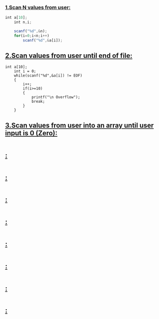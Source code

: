 ### [1.Scan N values from user: ](https://github.com/1834902551/cse214/blob/master/Lab1/1.c)

```javascript
int a[10];
    int n,i;

    scanf("%d",&n);
    for(i=0;i<n;i++)
        scanf("%d",&a[i]);

  ```  
    
## [2.Scan values from user until end of file: ](https://github.com/1834902551/cse214/blob/master/Lab1/2.c)
```javacreipt
int a[10];
    int i = 0;
    while(scanf("%d",&a[i]) != EOF)
    {
        i++;
        if(i>=10)
        {
            printf("\n Overflow");
            break;
        }
    }
```

## [3.Scan values from user into an array until user input is 0 (Zero): ](https://github.com/1834902551/cse214/blob/master/Lab1/3.c)
```javacreipt

```


## [: ](https://github.com/1834902551/cse214/blob/master/Lab1/3.c)
```javacreipt

```

## [: ](https://github.com/1834902551/cse214/blob/master/Lab1/3.c)
```javacreipt

```

## [: ](https://github.com/1834902551/cse214/blob/master/Lab1/3.c)
```javacreipt

```

## [: ](https://github.com/1834902551/cse214/blob/master/Lab1/3.c)
```javacreipt

```

## [: ](https://github.com/1834902551/cse214/blob/master/Lab1/3.c)
```javacreipt

```

## [: ](https://github.com/1834902551/cse214/blob/master/Lab1/3.c)
```javacreipt

```

## [: ](https://github.com/1834902551/cse214/blob/master/Lab1/3.c)
```javacreipt

```

## [: ](https://github.com/1834902551/cse214/blob/master/Lab1/3.c)
```javacreipt

```
